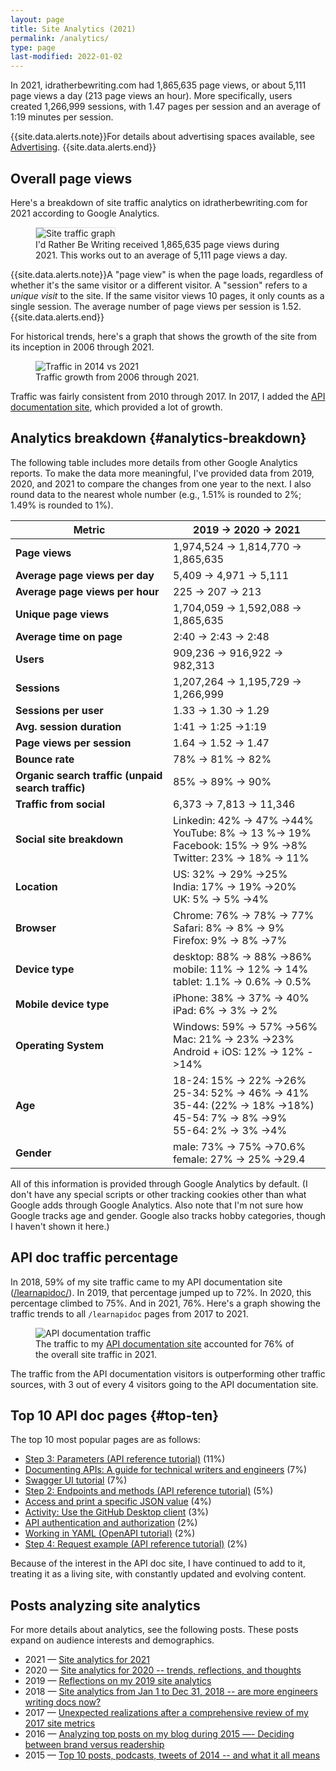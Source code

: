 ```yaml
---
layout: page
title: Site Analytics (2021)
permalink: /analytics/
type: page
last-modified: 2022-01-02
---
```


In 2021, idratherbewriting.com had 1,865,635 page views, or about 5,111 page views a day (213 page views an hour). More specifically, users created 1,266,999 sessions, with 1.47 pages per session and an average of 1:19 minutes per session.

{{site.data.alerts.note}}For details about advertising spaces available, see <a href="/advertising">Advertising</a>. {{site.data.alerts.end}}

## Overall page views

Here's a breakdown of site traffic analytics on idratherbewriting.com for 2021 according to Google Analytics.

<figure><img style="border: 1px solid #dedede" src="https://s3.us-west-1.wasabisys.com/idbwmedia.com/images/analytics2021pageviews.png" alt="Site traffic graph" /> <figcaption>I'd Rather Be Writing received 1,865,635 page views during 2021. This works out to an average of 5,111 page views a day.</figcaption></figure>

{{site.data.alerts.note}}A "page view" is when the page loads, regardless of whether it's the same visitor or a different visitor. A "session" refers to a <i>unique visit</i> to the site. If the same visitor views 10 pages, it only counts as a single session. The average number of page views per session is 1.52.{{site.data.alerts.end}}

For historical trends, here's a graph that shows the growth of the site from its inception in 2006 through 2021.

<figure><img src="https://s3.us-west-1.wasabisys.com/idbwmedia.com/images/analytics2006through2021.png" alt="Traffic in 2014 vs 2021" /><figcaption>Traffic growth from 2006 through 2021.</figcaption></figure>

Traffic was fairly consistent from 2010 through 2017. In 2017, I added the [API documentation site](/learnapidoc/), which provided a lot of growth.

## Analytics breakdown {#analytics-breakdown}

The following table includes more details from other Google Analytics reports. To make the data more meaningful, I've provided data from 2019, 2020, and 2021 to compare the changes from one year to the next. I also round data to the nearest whole number (e.g., 1.51% is rounded to 2%; 1.49% is rounded to 1%).

<table style="width: 100%">
<colgroup>
  <col width="50%" />
  <col width="50%" />
</colgroup>
  <thead>
  <tr>
    <th>Metric</th>
    <th>2019 -> 2020 -> 2021</th>
  </tr>
  </thead>
  <tbody>
  <tr>
    <td markdown="span"><b>Page views</b></td>
    <td markdown="span">1,974,524 -> 1,814,770 -> 1,865,635</td>
  </tr>
  <tr>
    <td markdown="span"><b>Average page views per day</b></td>
    <td markdown="span">5,409 -> 4,971 -> 5,111</td>
  </tr>
  <tr>
    <td markdown="span"><b>Average page views per hour</b></td>
    <td markdown="span">225 -> 207 -> 213</td>
  </tr>
  <tr>
    <td markdown="span"><b>Unique page views</b></td>
    <td markdown="span">1,704,059 -> 1,592,088 -> 1,865,635</td>
  </tr>
  <tr>
    <td markdown="span"><b>Average time on page</b></td>
    <td markdown="span">2:40 -> 2:43 -> 2:48</td>
  </tr>
  <tr>
    <td markdown="span"><b>Users</b></td>
    <td markdown="span">909,236 -> 916,922 -> 982,313</td>
  </tr>
  <tr>
    <td markdown="span"><b>Sessions</b></td>
    <td markdown="span">1,207,264 -> 1,195,729 -> 1,266,999</td>
  </tr>
  <tr>
    <td markdown="span"><b>Sessions per user</b></td>
    <td markdown="span">1.33 -> 1.30 -> 1.29</td>
  </tr>
  <tr>
    <td markdown="span"><b>Avg. session duration</b></td>
    <td markdown="span">1:41 -> 1:25 ->1:19 </td>
  </tr>
  <tr>
    <td markdown="span"><b>Page views per session</b></td>
    <td markdown="span">1.64 -> 1.52 -> 1.47</td>
  </tr>
  <tr>
    <td markdown="span"><b>Bounce rate</b></td>
    <td markdown="span">78% -> 81% -> 82%</td>
  </tr>
  <tr>
    <td markdown="span"><b>Organic search traffic (unpaid search traffic)</b></td>
    <td markdown="span">85% -> 89% -> 90%</td>
  </tr>
  <tr>
    <td markdown="span"><b>Traffic from social</b></td>
    <td markdown="span">6,373 -> 7,813 -> 11,346</td>
  </tr>
  <tr>
    <td markdown="span"><b>Social site breakdown</b></td>
    <td markdown="span">Linkedin: 42% -> 47% ->44%<br/>YouTube: 8% -> 13 %-> 19%<br/> Facebook: 15% -> 9% ->8%<br/>Twitter: 23% -> 18% -> 11%</td>
  </tr>
  <tr>
    <td markdown="span"><b>Location</b></td>
    <td markdown="span">US: 32% -> 29% ->25% <br/>India: 17% -> 19% ->20%<br/>UK: 5% -> 5% ->4%</td>
  </tr>
  <tr>
    <td markdown="span"><b>Browser</b></td>
    <td markdown="span">Chrome: 76% -> 78% -> 77%<br/> Safari: 8% -> 8% -> 9%<br/>Firefox: 9% -> 8% ->7%</td>
  </tr>
  <tr>
    <td markdown="span"><b>Device type</b></td>
    <td markdown="span">desktop: 88% -> 88% ->86%<br/> mobile: 11% -> 12% -> 14%<br/>tablet: 1.1% -> 0.6% -> 0.5%</td>
  </tr>
  <tr>
    <td markdown="span"><b>Mobile device type</b></td>
    <td markdown="span">iPhone: 38% -> 37% -> 40%<br/>iPad: 6% -> 3% -> 2%
    </td>
  </tr>
  <tr>
    <td markdown="span"><b>Operating System</b></td>
    <td markdown="span">Windows: 59% -> 57% ->56%<br/>Mac: 21% -> 23% ->23%<br/>Android + iOS: 12% -> 12% ->14%</td>
  </tr>
  <tr>
    <td markdown="span"><b>Age</b></td>
    <td markdown="span">18-24: 15% -> 22% ->26%<br/>25-34: 52% -> 46% -> 41%<br/>35-44: (22% -> 18% ->18%)<br/>45-54: 7% -> 8% ->9%<br/>55-64: 2% -> 3% ->4%</td>
  </tr>
  <tr>
    <td markdown="span"><b>Gender</b></td>
    <td markdown="span">male: 73% -> 75% ->70.6%<br/>female: 27% -> 25% ->29.4</td>
  </tr>
  </tbody>
</table>

All of this information is provided through Google Analytics by default. (I don't have any special scripts or other tracking cookies other than what Google adds through Google Analytics. Also note that I'm not sure how Google tracks age and gender. Google also tracks hobby categories, though I haven't shown it here.)

## API doc traffic percentage

In 2018, 59% of my site traffic came to my API documentation site ([/learnapidoc/](/learnapidoc/)). In 2019, that percentage jumped up to 72%. In 2020, this percentage climbed to 75%. And in 2021, 76%. Here's a graph showing the traffic trends to all `/learnapidoc` pages from 2017 to 2021.

<figure><img src="https://s3.us-west-1.wasabisys.com/idbwmedia.com/images/learnapidoc_traffic_2021.png" alt="API documentation traffic" /> <figcaption>The traffic to my <a href='/learnapidoc/'>API documentation site</a> accounted for 76% of the overall site traffic in 2021.</figcaption></figure>

The traffic from the API documentation visitors is outperforming other traffic sources, with 3 out of every 4 visitors going to the API documentation site.

## Top 10 API doc pages {#top-ten}

The top 10 most popular pages are as follows:

* [Step 3: Parameters (API reference tutorial)](/learnapidoc/docapis_doc_parameters.html) (11%)
* [Documenting APIs: A guide for technical writers and engineers](/learnapidoc/) (7%)
* [Swagger UI tutorial](/learnapidoc/pubapis_swagger.html) (7%)
* [Step 2: Endpoints and methods (API reference tutorial)](/learnapidoc/docapis_resource_endpoints.html) (5%)
* [Access and print a specific JSON value](/learnapidoc/docapis_access_json_values.html) (4%)
* [Activity: Use the GitHub Desktop client](/learnapidoc/pubapis_github_desktop_client.html) (3%)
* [API authentication and authorization](/learnapidoc/docapis_more_about_authorization.html) (2%)
* [Working in YAML (OpenAPI tutorial)](/learnapidoc/pubapis_yaml.html) (2%)
* [Step 4: Request example (API reference tutorial)](/learnapidoc/docapis_doc_sample_requests.html) (2%)

Because of the interest in the API doc site, I have continued to add to it, treating it as a living site, with constantly updated and evolving content.

## Posts analyzing site analytics

For more details about analytics, see the following posts. These posts expand on audience interests and demographics.

* 2021 &mdash; [Site analytics for 2021](/blog/2021-site-analytics-reflections/)
* 2020 &mdash; [Site analytics for 2020 -- trends, reflections, and thoughts](/blog/site-analytics-reflections/)
* 2019 &mdash; [Reflections on my 2019 site analytics](/blog/reflections-on-site-analytics-for-2019/)
* 2018 &mdash; [Site analytics from Jan 1 to Dec 31, 2018 -- are more engineers writing docs now?](/2019/01/14/site-analytics-from-2018-59-percent-traffic-going-to-api-doc-site/)
* 2017 &mdash; [Unexpected realizations after a comprehensive review of my 2017 site metrics](/2018/01/11/comprehensive-metrics-for-idratherbewriting-in-2017)
* 2016 &mdash; [Analyzing top posts on my blog during 2015 —- Deciding between brand versus readership](/2016/01/01/analyzing-top-posts-trends-on-idratherbewriting-blog/)
* 2015 &mdash; [Top 10 posts, podcasts, tweets of 2014 -- and what it all means](/2015/01/05/top-10-posts-podcasts-tweets-of-2014-and-what-it-all-means/)
